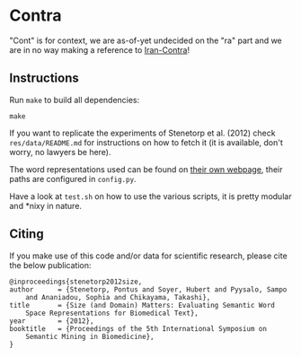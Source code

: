 # Contra #

"Cont" is for context, we are as-of-yet undecided on the "ra" part and we are
in no way making a reference to [Iran-Contra][north_song]!

[north_song]: http://www.youtube.com/watch?v=lrW3K6e8Ju0

## Instructions ##

Run `make` to build all dependencies:

    make

If you want to replicate the experiments of Stenetorp et al. (2012) check
`res/data/README.md` for instructions on how to fetch it (it is available,
don't worry, no lawyers be here).

The word representations used can be found on [their own webpage][word_reprs],
their paths are configured in `config.py`.

Have a look at `test.sh` on how to use the various scripts, it is pretty
modular and \*nixy in nature.

[word_reprs]: http://wordreprs.nlplab.org/

## Citing ##

If you make use of this code and/or data for scientific research, please cite
the below publication:

    @inproceedings{stenetorp2012size,
    author      = {Stenetorp, Pontus and Soyer, Hubert and Pyysalo, Sampo
        and Ananiadou, Sophia and Chikayama, Takashi},
    title       = {Size (and Domain) Matters: Evaluating Semantic Word
        Space Representations for Biomedical Text},
    year        = {2012},
    booktitle   = {Proceedings of the 5th International Symposium on
        Semantic Mining in Biomedicine},
    }

